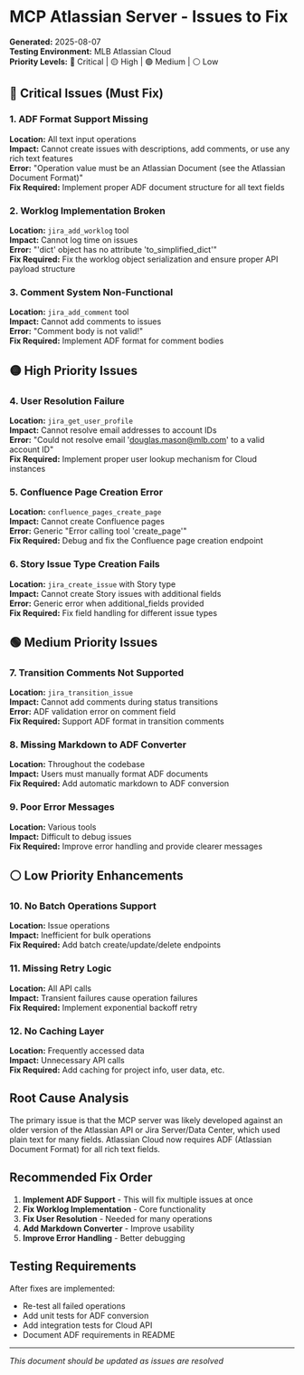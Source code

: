# MCP Atlassian Server - Issues to Fix

**Generated:** 2025-08-07  
**Testing Environment:** MLB Atlassian Cloud  
**Priority Levels:** 🔴 Critical | 🟡 High | 🟢 Medium | ⚪ Low

## 🔴 Critical Issues (Must Fix)

### 1. ADF Format Support Missing
**Location:** All text input operations  
**Impact:** Cannot create issues with descriptions, add comments, or use any rich text features  
**Error:** "Operation value must be an Atlassian Document (see the Atlassian Document Format)"  
**Fix Required:** Implement proper ADF document structure for all text fields  

### 2. Worklog Implementation Broken
**Location:** `jira_add_worklog` tool  
**Impact:** Cannot log time on issues  
**Error:** "'dict' object has no attribute 'to_simplified_dict'"  
**Fix Required:** Fix the worklog object serialization and ensure proper API payload structure  

### 3. Comment System Non-Functional
**Location:** `jira_add_comment` tool  
**Impact:** Cannot add comments to issues  
**Error:** "Comment body is not valid!"  
**Fix Required:** Implement ADF format for comment bodies  

## 🟡 High Priority Issues

### 4. User Resolution Failure
**Location:** `jira_get_user_profile`  
**Impact:** Cannot resolve email addresses to account IDs  
**Error:** "Could not resolve email 'douglas.mason@mlb.com' to a valid account ID"  
**Fix Required:** Implement proper user lookup mechanism for Cloud instances  

### 5. Confluence Page Creation Error
**Location:** `confluence_pages_create_page`  
**Impact:** Cannot create Confluence pages  
**Error:** Generic "Error calling tool 'create_page'"  
**Fix Required:** Debug and fix the Confluence page creation endpoint  

### 6. Story Issue Type Creation Fails
**Location:** `jira_create_issue` with Story type  
**Impact:** Cannot create Story issues with additional fields  
**Error:** Generic error when additional_fields provided  
**Fix Required:** Fix field handling for different issue types  

## 🟢 Medium Priority Issues

### 7. Transition Comments Not Supported
**Location:** `jira_transition_issue`  
**Impact:** Cannot add comments during status transitions  
**Error:** ADF validation error on comment field  
**Fix Required:** Support ADF format in transition comments  

### 8. Missing Markdown to ADF Converter
**Location:** Throughout the codebase  
**Impact:** Users must manually format ADF documents  
**Fix Required:** Add automatic markdown to ADF conversion  

### 9. Poor Error Messages
**Location:** Various tools  
**Impact:** Difficult to debug issues  
**Fix Required:** Improve error handling and provide clearer messages  

## ⚪ Low Priority Enhancements

### 10. No Batch Operations Support
**Location:** Issue operations  
**Impact:** Inefficient for bulk operations  
**Fix Required:** Add batch create/update/delete endpoints  

### 11. Missing Retry Logic
**Location:** All API calls  
**Impact:** Transient failures cause operation failures  
**Fix Required:** Implement exponential backoff retry  

### 12. No Caching Layer
**Location:** Frequently accessed data  
**Impact:** Unnecessary API calls  
**Fix Required:** Add caching for project info, user data, etc.  

## Root Cause Analysis

The primary issue is that the MCP server was likely developed against an older version of the Atlassian API or Jira Server/Data Center, which used plain text for many fields. Atlassian Cloud now requires ADF (Atlassian Document Format) for all rich text fields.

## Recommended Fix Order

1. **Implement ADF Support** - This will fix multiple issues at once
2. **Fix Worklog Implementation** - Core functionality
3. **Fix User Resolution** - Needed for many operations
4. **Add Markdown Converter** - Improve usability
5. **Improve Error Handling** - Better debugging

## Testing Requirements

After fixes are implemented:
- Re-test all failed operations
- Add unit tests for ADF conversion
- Add integration tests for Cloud API
- Document ADF requirements in README

---
*This document should be updated as issues are resolved*